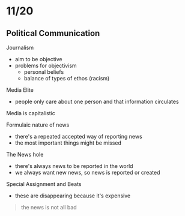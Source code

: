 # 11/20

## Political Communication

Journalism
- aim to be objective
- problems for objectivism
    + personal beliefs
    + balance of types of ethos (racism)

Media Elite
- people only care about one person and that information circulates

Media is capitalistic

Formulaic nature of news
- there's a repeated accepted way of reporting news
- the most important things might be missed

The News hole
- there's always news to be reported in the world
- we always want new news, so news is reported or created

Special Assignment and Beats
- these are disappearing because it's expensive 

> the news is not all bad
